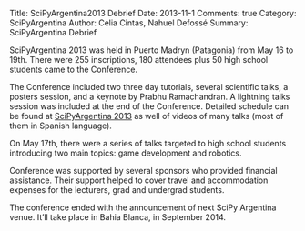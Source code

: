 Title: SciPyArgentina2013 Debrief
Date: 2013-11-1
Comments: true
Category: SciPyArgentina
Author: Celia Cintas, Nahuel Defossé
Summary: SciPyArgentina Debrief


SciPyArgentina 2013 was held in Puerto Madryn (Patagonia) from May 16 to 19th. There were  255 inscriptions, 180 attendees plus 50 high school students came to the Conference.

The Conference included two three day tutorials, several scientific talks, a posters session, and a keynote by Prabhu Ramachandran. A lightning talks session was included at the end of the Conference. Detailed schedule can be found at [SciPyArgentina 2013](http://scipycon.com.ar/) as well of videos of many talks (most of them in Spanish language).

On May 17th, there were a series of talks targeted to high school students introducing two main topics: game development and robotics.

Conference was supported by several sponsors who provided financial assistance. Their support helped to cover travel and accommodation expenses for the lecturers,  grad and undergrad students.

The conference ended with the announcement of next SciPy Argentina venue. It’ll take place in Bahia Blanca, in September 2014.


